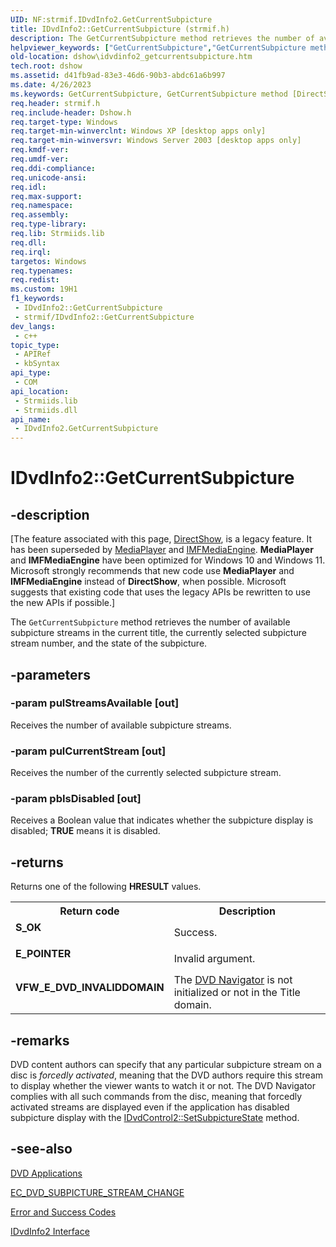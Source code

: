 ```yaml
---
UID: NF:strmif.IDvdInfo2.GetCurrentSubpicture
title: IDvdInfo2::GetCurrentSubpicture (strmif.h)
description: The GetCurrentSubpicture method retrieves the number of available subpicture streams in the current title, the currently selected subpicture stream number, and the state of the subpicture.
helpviewer_keywords: ["GetCurrentSubpicture","GetCurrentSubpicture method [DirectShow]","GetCurrentSubpicture method [DirectShow]","IDvdInfo2 interface","IDvdInfo2 interface [DirectShow]","GetCurrentSubpicture method","IDvdInfo2.GetCurrentSubpicture","IDvdInfo2::GetCurrentSubpicture","IDvdInfo2GetCurrentSubpicture","dshow.idvdinfo2_getcurrentsubpicture","strmif/IDvdInfo2::GetCurrentSubpicture"]
old-location: dshow\idvdinfo2_getcurrentsubpicture.htm
tech.root: dshow
ms.assetid: d41fb9ad-83e3-46d6-90b3-abdc61a6b997
ms.date: 4/26/2023
ms.keywords: GetCurrentSubpicture, GetCurrentSubpicture method [DirectShow], GetCurrentSubpicture method [DirectShow],IDvdInfo2 interface, IDvdInfo2 interface [DirectShow],GetCurrentSubpicture method, IDvdInfo2.GetCurrentSubpicture, IDvdInfo2::GetCurrentSubpicture, IDvdInfo2GetCurrentSubpicture, dshow.idvdinfo2_getcurrentsubpicture, strmif/IDvdInfo2::GetCurrentSubpicture
req.header: strmif.h
req.include-header: Dshow.h
req.target-type: Windows
req.target-min-winverclnt: Windows XP [desktop apps only]
req.target-min-winversvr: Windows Server 2003 [desktop apps only]
req.kmdf-ver: 
req.umdf-ver: 
req.ddi-compliance: 
req.unicode-ansi: 
req.idl: 
req.max-support: 
req.namespace: 
req.assembly: 
req.type-library: 
req.lib: Strmiids.lib
req.dll: 
req.irql: 
targetos: Windows
req.typenames: 
req.redist: 
ms.custom: 19H1
f1_keywords:
 - IDvdInfo2::GetCurrentSubpicture
 - strmif/IDvdInfo2::GetCurrentSubpicture
dev_langs:
 - c++
topic_type:
 - APIRef
 - kbSyntax
api_type:
 - COM
api_location:
 - Strmiids.lib
 - Strmiids.dll
api_name:
 - IDvdInfo2.GetCurrentSubpicture
---
```


# IDvdInfo2::GetCurrentSubpicture


## -description

\[The feature associated with this page, [DirectShow](/windows/win32/directshow/directshow), is a legacy feature. It has been superseded by [MediaPlayer](/uwp/api/Windows.Media.Playback.MediaPlayer) and [IMFMediaEngine](/windows/win32/api/mfmediaengine/nn-mfmediaengine-imfmediaengine). **MediaPlayer** and **IMFMediaEngine** have been optimized for Windows 10 and Windows 11. Microsoft strongly recommends that new code use **MediaPlayer** and **IMFMediaEngine** instead of **DirectShow**, when possible. Microsoft suggests that existing code that uses the legacy APIs be rewritten to use the new APIs if possible.\]

The <code>GetCurrentSubpicture</code> method retrieves the number of available subpicture streams in the current title, the currently selected subpicture stream number, and the state of the subpicture.

## -parameters

### -param pulStreamsAvailable [out]

Receives the number of available subpicture streams.

### -param pulCurrentStream [out]

Receives the number of the currently selected subpicture stream.

### -param pbIsDisabled [out]

Receives a Boolean value that indicates whether the subpicture display is disabled; <b>TRUE</b> means it is disabled.

## -returns

Returns one of the following <b>HRESULT</b> values.

<table>
<tr>
<th>Return code</th>
<th>Description</th>
</tr>
<tr>
<td width="40%">
<dl>
<dt><b>S_OK</b></dt>
</dl>
</td>
<td width="60%">
Success.

</td>
</tr>
<tr>
<td width="40%">
<dl>
<dt><b>E_POINTER</b></dt>
</dl>
</td>
<td width="60%">
Invalid argument.

</td>
</tr>
<tr>
<td width="40%">
<dl>
<dt><b>VFW_E_DVD_INVALIDDOMAIN</b></dt>
</dl>
</td>
<td width="60%">
The <a href="/windows/desktop/DirectShow/dvd-navigator-filter">DVD Navigator</a> is not initialized or not in the Title domain.

</td>
</tr>
</table>

## -remarks

DVD content authors can specify that any particular subpicture stream on a disc is <i>forcedly activated</i>, meaning that the DVD authors require this stream to display whether the viewer wants to watch it or not. The DVD Navigator complies with all such commands from the disc, meaning that forcedly activated streams are displayed even if the application has disabled subpicture display with the <a href="/windows/desktop/api/strmif/nf-strmif-idvdcontrol2-setsubpicturestate">IDvdControl2::SetSubpictureState</a> method.

## -see-also

<a href="/windows/desktop/DirectShow/dvd-applications">DVD Applications</a>



<a href="/windows/desktop/DirectShow/ec-dvd-subpicture-stream-change">EC_DVD_SUBPICTURE_STREAM_CHANGE</a>



<a href="/windows/desktop/DirectShow/error-and-success-codes">Error and Success Codes</a>



<a href="/windows/desktop/api/strmif/nn-strmif-idvdinfo2">IDvdInfo2 Interface</a>